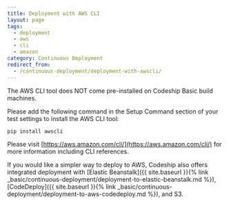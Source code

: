 ```yaml
---
title: Deployment with AWS CLI
layout: page
tags:
  - deployment
  - aws
  - cli
  - amazon
category: Continuous Deployment
redirect_from:
  - /continuous-deployment/deployment-with-awscli/
---
```

The AWS CLI tool does NOT come pre-installed on Codeship Basic build machines.

Please add the following command in the Setup Command section of your test settings to install the AWS CLI tool:

```bash
pip install awscli
```

Please visit [https://aws.amazon.com/cli/](https://aws.amazon.com/cli/) for more information including CLI references.

If you would like a simpler way to deploy to AWS, Codeship also offers integrated deployment with [Elastic Beanstalk]({{ site.baseurl }}{% link _basic/continuous-deployment/deployment-to-elastic-beanstalk.md %}), [CodeDeploy]({{ site.baseurl }}{% link _basic/continuous-deployment/deployment-to-aws-codedeploy.md %}), and S3.
